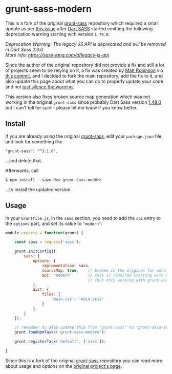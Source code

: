 # grunt-sass-modern

This is a fork of the original [grunt-sass](https://github.com/sindresorhus/grunt-sass) repository which required a small update  as per [this issue](https://github.com/sindresorhus/grunt-sass/issues/311) after [Dart SASS](https://github.com/sass/dart-sass/tree/main) started emitting the following deprecation warning starting with version `1.79.0`:

_Deprecation Warning: The legacy JS API is deprecated and will be removed in Dart Sass 2.0.0._<br>
_More info: https://sass-lang.com/d/legacy-js-api_

Since the author of the original repository did not provide a fix and still a lot of projects seem to be relying on it, a fix was created by [Matt Robinson](https://github.com/mattyrob) via [this commit](https://github.com/mattyrob/grunt-sass/commit/f6c3e356f70ce4a246bb5df250b0b7a1b7418ca9), and I decided to fork the main repository, add the fix to it, and also update this page about what you can do to properly update your code and not [just silence the warning](https://sass-lang.com/documentation/breaking-changes/legacy-js-api/#silencing-warnings).

This version also fixes broken source map generation which was not working in the original `grunt-sass` since probably Dart Sass version [1.48.0](https://github.com/sass/dart-sass/releases/tag/1.48.0) but I can't tell for sure - please let me know if you know better.

## Install

If you are already using the original [grunt-sass](https://github.com/sindresorhus/grunt-sass), edit your `package.json` file and look for something like

```
"grunt-sass": "^3.1.0",
```
...and delete that.

Afterwards, call
```
$ npm install --save-dev grunt-sass-modern
```
...to install the updated version

## Usage

In your `Gruntfile.js`, in the `sass` section, you need to add the `api` entry to the `options` part, and set its value to `"modern"`:

```js
module.exports = function(grunt) {

    const sass = require('sass');

    grunt.initConfig({
        sass: {
            options: {
                implementation: sass,
                sourceMap: true,    // broken in the original for versions of SASS newer than 1.48.0
                api: 'modern'       // this is required starting with Dart-Sass 1.79.0
                                    // (but only working with grunt-sass-modern)
            },
            dist: {
                files: {
                    'main.css': 'main.scss'
                }
            }
        }
    });

    // remember to also update this from "grunt-sass" to "grunt-sass-modern"!
    grunt.loadNpmTasks('grunt-sass-modern');

    grunt.registerTask('default', ['sass']);

}
```

Since this is a fork of the original [grunt-sass](https://github.com/sindresorhus/grunt-sass) repository you can read more about usage and options on the [original project's page](https://github.com/sindresorhus/grunt-sass).